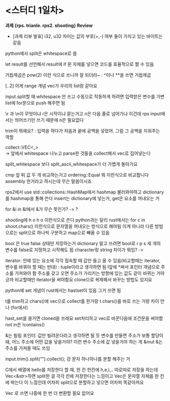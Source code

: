 # <스터디 1일차>

**과제 {rps. trianle. rps2. shooting} Review** 

* [과제 리뷰 발표]
i32, u32 차이는 값의 부호(+,-) 여부
둘이 가지고 있는 바이트는 같음

python에서 split은 whitespace로 씀

let result를 선언해서 result에 if 문 자체를 넣으면 코드를 효율적으로 짤 수 있음

거듭제곱은 pow(2) 이런 식으로 쓰니까 잘 되더라~ : ^이나 **을 쓰면 거듭제곱

[..2] 이게 range 개념
vec가 우리의 list랑 같아요

input.split할 때 whitespace 안 쓰고 수동으로 작동하게 하려면
입력받은 변수를 가변 list에 for문으로 push 해주면 됨

\r 과 \n이 무엇이냐
r은 시작이냐 묻는거고 n은 다음 줄로 넘어가냐 이건데
rps input에서는 띄어쓰기만 쓰기 때문에 n은 필요없다

trim이 뭐예요?
: 입력을 하다가 처음과 끝에 공백을 넣었어. 그럼 그 공백을 지워주는 역할

collect::VEC<_>  
-> 앞에서 whitespace 나누고 parse한 것들을 collect해서 vec로 집어넣는다

split_whitespace 보다 split_ascii_whitespace가 더 가볍게 돌아가요

cmp 앞 뒤 값 두 개 비교하는거고
ordering::Equal 뭐 이런식으로 비교합니다
assembly 한거라고 하시는데 무슨 말씀이시죠

rps2에서
use std::collections::HashMap에서 hashmap 불러와야하고
dictionary를 hashmap을 통해 쓴다
insert는 dictionary에 넣는거, get은 요소를 꺼내오는 거

for &i in &l에서 &가 무슨 뜻인가? -> ?

shooting에 h o h o 이런식으로 쓴다
python과는 달리 rust에서는
for c in shoot.chars() 이런식으로 문자열을 꺼내오는 방식으로 해야됨
이게 아니라 다른 방법으로는
split으로 하나씩 구분하고 map으로 빼올 수 있음

bool 은 true false 상태만 저장하는거
dictionary 말고 쓰려면 bool로 r p s 세 개의 변수를 false로 지정하고 시작해도 됨
character랑 string 차이가 뭐임? ->

iterator: 안에 있는 요소에 각각 접속할 때 값만 들고 올 수 있음(비교할때는 iterator, 변수를 바꿔야 할 때는 반대) : tuple이라고 생각하면 됨
I앞에 *써서 포인터 개념으로 주소를 가져와야 함
주소를 갖고 오면 주소가 가리키는 방향에 있는 값도 같이 바뀌는 거야
긍까 비교할때만 iterator을 써야함요
clone으로 복제해서 바꾸는 방법도 있지요

python에 set 개념이 rust에서는 hastset이 있음 그거 쓰면 됨

t를 trim하고 chars()에 vec으로 collect를 한거랑
t.chars()를 바로 쓰는 거랑 차이 안나 (for에서)

hast_set을 쓸거면 cloned을 쓰래요
set처리하고 vec로 바꾼다음에 조건문을 써야함
not in은 !contains()

&는 빌림 포인터: 값만 빌려온다라고 생각하면 될 듯
변수를 만들면 주소가 보통 할당이 돼, 어느 주소에 어떤 값을 넣을거야? 이런 변수 주소에 값 넣을거야 하는 게 &mut
&는 주소를 가져올 때도 쓰임

input.trim().split(“”).collect(); 
걍 문자 하나하나를 분할 해주는 거 

C에서 배열에 hello를 저장한다 할 때, 한 칸 한칸에 h,e,l,.. 따로따로 저장을 하는데
Vec<&str>하면 split한 걸 각각 칸에 저장한다는 느낌이고
Vec<String>은 문자열 자체를 한 칸에 박는다 이 느낌인데 
어차피 split으로 분할하고 넣으면 어차피 똑같아져요

Vec<char> 로 쓰면 나중에 한 번 더 변환할 필요 없어요
